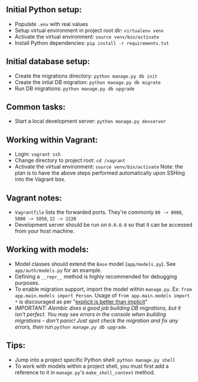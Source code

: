 Initial Python setup:
---------------------
- Populate `.env` with real values
- Setup virtual environment in project root dir: `virtualenv venv`
- Activate the virtual environment: `source venv/bin/activate`
- Install Python dependencies: `pip install -r requirements.txt`

Initial database setup:
-----------------------
- Create the migrations directory: `python manage.py db init`
- Create the intial DB migration: `python manage.py db migrate`
- Run DB migrations: `python manage.py db upgrade`

Common tasks:
-------------
- Start a local development server: `python manage.py devserver`

Working within Vagrant:
-----------------------
- Login: `vagrant ssh`
- Change directory to project root: `cd /vagrant`
- Activate the virtual environment: `source venv/bin/activate`
Note: the plan is to have the above steps performed automatically upon SSHing into the Vagrant box.

Vagrant notes:
--------------
- `Vagrantfile` lists the forwarded ports. They're commonly `80 -> 8080`, `5000 -> 5050`, `22 -> 2220`
- Development server should be run on `0.0.0.0` so that it can be accessed from your host machine. 

Working with models:
--------------------
- Model classes should extend the `Base` model (`app/models.py`). See `app/auth/models.py` for an example.
- Defining a `__repr__` method is highly recommended for debugging purposes.
- To enable migration support, import the model within `manage.py`. Ex: `from app.main.models import Person`. Usage of `from app.main.models import *` is discouraged as per "[explicit is better than implicit](http://legacy.python.org/dev/peps/pep-0020/)"
- *IMPORTANT: Alembic does a good job building DB migrations, but it isn't perfect. You may see errors in the console when building migrations - don't panic! Just spot check the migration and fix any errors, then run `python manage.py db upgrade`.*

Tips:
-----
- Jump into a project specific Python shell: `python manage.py shell`
- To work with models within a project shell, you must first add a reference to it in `manage.py`'s `make_shell_context` method.